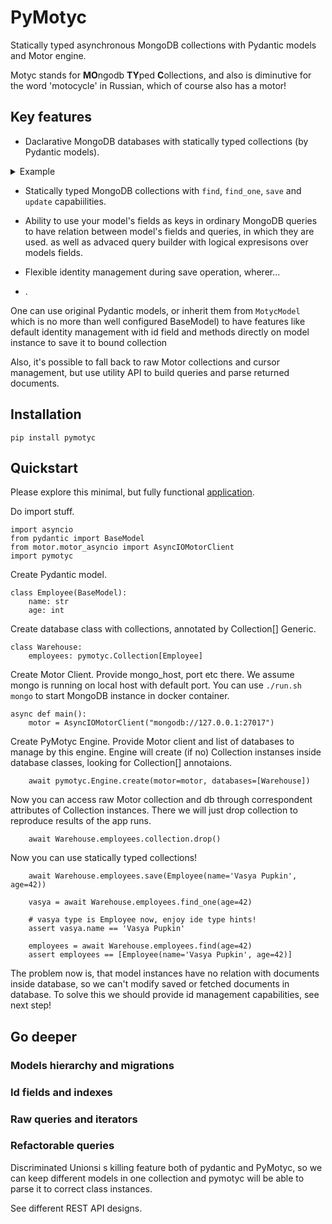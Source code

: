 # PyMotyc

Statically typed asynchronous MongoDB collections with Pydantic models and Motor engine.

Motyc stands for **MO**ngodb **TY**ped **C**ollections, and also is diminutive for the word 'motocycle' in Russian, 
which of course also has a motor!

## Key features

- Daclarative MongoDB databases with statically typed collections (by Pydantic models). 

<details>
  <summary>Example</summary>

```
class Employee(BaseModel):
    name: str
    age: int

engine = pymotyc.Engine()

@engine.database
class Warehouse:
    employees: pymotyc.Collection[Employee]
  ```
  
</details>

- Statically typed MongoDB collections with `find`, `find_one`, `save` and `update` capabiilities. 

- Ability to use your model's fields as keys in ordinary MongoDB queries to have relation between model's fields and queries, in which they are used.
as well as advaced query builder with logical expresisons over models fields.
- Flexible identity management during save operation, wherer...
- .


One can use original Pydantic models, or inherit them from `MotycModel` which is no more than well configured BaseModel) 
to have features like default identity management with id field and methods directly on model instance to save it to bound collection 


Also, it's possible to fall back to raw Motor collections and cursor management, 
but use utility API to build queries and parse returned documents.
  

## Installation

```
pip install pymotyc
```

## Quickstart

Please explore this minimal, but fully functional [application](app/app_quickstart.py).


Do import stuff.
```
import asyncio
from pydantic import BaseModel
from motor.motor_asyncio import AsyncIOMotorClient
import pymotyc
```

Create Pydantic model.

```
class Employee(BaseModel):
    name: str
    age: int
```


Create database class with collections, annotated by Collection[] Generic.  

```
class Warehouse:
    employees: pymotyc.Collection[Employee]
```

Create Motor Client.
Provide mongo_host, port etc there. We assume mongo is running on local host with default port.
You can use `./run.sh mongo` to start MongoDB instance in docker container.

```
async def main():
    motor = AsyncIOMotorClient("mongodb://127.0.0.1:27017")
```

Create PyMotyc Engine.
Provide Motor client and list of databases to manage by this engine.
Engine will create (if no) Collection instanses inside database classes, looking for Collection[] annotaions.

```
    await pymotyc.Engine.create(motor=motor, databases=[Warehouse])
```

Now you can access raw Motor collection and db through correspondent attributes of Collection instances.
There we will just drop collection to reproduce results of the app runs.

```
    await Warehouse.employees.collection.drop()
```

Now you can use statically typed collections!

```
    await Warehouse.employees.save(Employee(name='Vasya Pupkin', age=42))

    vasya = await Warehouse.employees.find_one(age=42)

    # vasya type is Employee now, enjoy ide type hints!
    assert vasya.name == 'Vasya Pupkin'

    employees = await Warehouse.employees.find(age=42)
    assert employees == [Employee(name='Vasya Pupkin', age=42)]
```

The problem now is, that model instances have no relation with documents inside database,
so we can't modify saved or fetched documents in database. To solve this we should provide
id management capabilities, see next step!


## Go deeper

### Models hierarchy and migrations 
### Id fields and indexes
### Raw queries and iterators
### Refactorable queries

Discriminated Unionsi s killing feature both of pydantic and PyMotyc, so we can keep 
different models in one collection and pymotyc will be able to parse it to correct class instances.

See different REST API designs.
